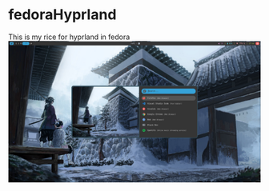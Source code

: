 # fedoraHyprland
This is my rice for hyprland in fedora
![alt text](https://github.com/AshutoshSingh23/fedoraHyprland/blob/main/screenshots/1.png?raw=true)

